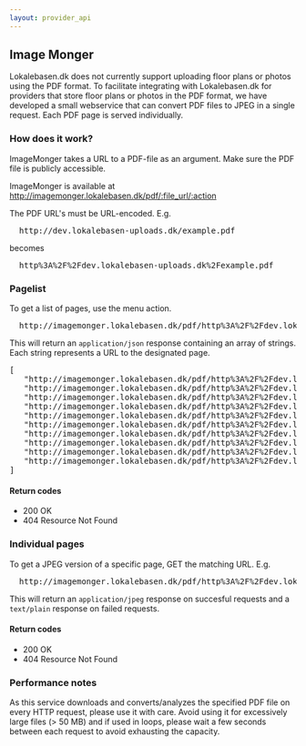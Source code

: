 ```yaml
---
layout: provider_api
---
```

## Image Monger

Lokalebasen.dk does not currently support uploading floor plans or photos using
the PDF format. To facilitate integrating with Lokalebasen.dk for providers that
store floor plans or photos in the PDF format, we have developed a small
webservice that can convert PDF files to JPEG in a single request. Each PDF page
is served individually.

### How does it work?

ImageMonger takes a URL to a PDF-file as an argument. Make sure the PDF file
is publicly accessible.

ImageMonger is available at http://imagemonger.lokalebasen.dk/pdf/:file_url/:action

The PDF URL's must be URL-encoded. E.g.

<pre>
  http://dev.lokalebasen-uploads.dk/example.pdf
</pre>

becomes

<pre>
  http%3A%2F%2Fdev.lokalebasen-uploads.dk%2Fexample.pdf
</pre>

### Pagelist
To get a list of pages, use the menu action.

<pre>
  http://imagemonger.lokalebasen.dk/pdf/http%3A%2F%2Fdev.lokalebasen-uploads.dk%2Fexample.pdf/menu
</pre>

This will return an <code>application/json</code> response containing an array
of strings. Each string represents a URL to the designated page.

<pre>
[
   "http://imagemonger.lokalebasen.dk/pdf/http%3A%2F%2Fdev.lokalebasen-uploads.dk%2Fexample.pdf/1",
   "http://imagemonger.lokalebasen.dk/pdf/http%3A%2F%2Fdev.lokalebasen-uploads.dk%2Fexample.pdf/2",
   "http://imagemonger.lokalebasen.dk/pdf/http%3A%2F%2Fdev.lokalebasen-uploads.dk%2Fexample.pdf/3",
   "http://imagemonger.lokalebasen.dk/pdf/http%3A%2F%2Fdev.lokalebasen-uploads.dk%2Fexample.pdf/4",
   "http://imagemonger.lokalebasen.dk/pdf/http%3A%2F%2Fdev.lokalebasen-uploads.dk%2Fexample.pdf/5",
   "http://imagemonger.lokalebasen.dk/pdf/http%3A%2F%2Fdev.lokalebasen-uploads.dk%2Fexample.pdf/6",
   "http://imagemonger.lokalebasen.dk/pdf/http%3A%2F%2Fdev.lokalebasen-uploads.dk%2Fexample.pdf/7",
   "http://imagemonger.lokalebasen.dk/pdf/http%3A%2F%2Fdev.lokalebasen-uploads.dk%2Fexample.pdf/8",
   "http://imagemonger.lokalebasen.dk/pdf/http%3A%2F%2Fdev.lokalebasen-uploads.dk%2Fexample.pdf/9",
   "http://imagemonger.lokalebasen.dk/pdf/http%3A%2F%2Fdev.lokalebasen-uploads.dk%2Fexample.pdf/10"
]
</pre>

#### Return codes
* 200 OK
* 404 Resource Not Found

### Individual pages

To get a JPEG version of a specific page, GET the matching URL. E.g.

<pre>
  http://imagemonger.lokalebasen.dk/pdf/http%3A%2F%2Fdev.lokalebasen-uploads.dk%2Fexample.pdf/4
</pre>

This will return an <code>application/jpeg</code> response on succesful requests
and a <code>text/plain</code> response on failed requests.

#### Return codes
* 200 OK
* 404 Resource Not Found

### Performance notes

As this service downloads and converts/analyzes the specified PDF file on every
HTTP request, please use it with care. Avoid using it for excessively large files
(> 50 MB) and if used in loops, please wait a few seconds between each request
to avoid exhausting the capacity.
